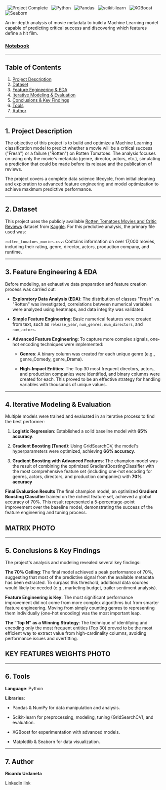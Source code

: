 <p align="center">
   
</p>

<p align="left">
  <img src="https://img.shields.io/badge/Project_Complete-%E2%9C%94-2ECC71?style=flat-square&logo=checkmarx&logoColor=white" alt="Project Complete"/>
  <img src="https://img.shields.io/badge/Python-3.9+-3776AB?style=flat-square&logo=python&logoColor=white" alt="Python"/>
  <img src="https://img.shields.io/badge/Pandas-Data_Analysis-150458?style=flat-square&logo=pandas&logoColor=white" alt="Pandas"/>
  <img src="https://img.shields.io/badge/scikit--learn-ML_Modeling-F7931E?style=flat-square&logo=scikit-learn&logoColor=white" alt="scikit-learn"/>
  <img src="https://img.shields.io/badge/XGBoost-Advanced_Model-5C2D91?style=flat-square&logo=xgboost&logoColor=white" alt="XGBoost"/>
  <img src="https://img.shields.io/badge/Seaborn-Visualization-3AA0E6?style=flat-square&logo=seaborn&logoColor=white" alt="Seaborn"/>
</p>

An in-depth analysis of movie metadata to build a Machine Learning model capable of predicting critical success and discovering which features define a hit film.

### [Notebook](https://github.com/Ricardouchub/rotten-tomatoes-critics-nlp/blob/main/Notebook.ipynb)

---

## **Table of Contents**
1. [Project Description](#1-project-description)
2. [Dataset](#2-dataset)
3. [Feature Engineering & EDA](#3-feature-engineering-eda)
4. [Iterative Modeling & Evaluation](#4-iterative-modeling-evaluation)
5. [Conclusions & Key Findings](#5-conclusion-key-findings)
6. [Tools](#6-tools)
7. [Author](#7-author)

---

## **1. Project Description**
The objective of this project is to build and optimize a Machine Learning classification model to predict whether a movie will be a critical success ("Fresh") or a failure ("Rotten") on Rotten Tomatoes. The analysis focuses on using only the movie's metadata (genre, director, actors, etc.), simulating a prediction that could be made before its release and the publication of reviews.

The project covers a complete data science lifecycle, from initial cleaning and exploration to advanced feature engineering and model optimization to achieve maximum predictive performance.

---

## **2. Dataset**
This project uses the publicly available [Rotten Tomatoes Movies and Critic Reviews](https://www.kaggle.com/datasets/stefanoleone992/rotten-tomatoes-movies-and-critic-reviews-dataset) dataset from [Kaggle](https://www.kaggle.com). For this predictive analysis, the primary file used was:

`rotten_tomatoes_movies.csv`: Contains information on over 17,000 movies, including their rating, genre, director, actors, production company, and runtime.

---

## **3. Feature Engineering & EDA**
Before modeling, an exhaustive data preparation and feature creation process was carried out:

* **Exploratory Data Analysis (EDA)**: The distribution of classes "Fresh" vs. "Rotten" was investigated, correlations between numerical variables were analyzed using heatmaps, and data integrity was validated.

* **Simple Feature Engineering**: Basic numerical features were created from text, such as `release_year`, `num_genres`, `num_directors`, and `num_actors`.

* **Advanced Feature Engineering**: To capture more complex signals, one-hot encoding techniques were implemented:

    * **Genres**: A binary column was created for each unique genre (e.g., genre_Comedy, genre_Drama).

    * **High-Impact Entities**: The Top 30 most frequent directors, actors, and production companies were identified, and binary columns were created for each. This proved to be an effective strategy for handling variables with thousands of unique values.

---

## **4. Iterative Modeling & Evaluation**
Multiple models were trained and evaluated in an iterative process to find the best performer:

  1. **Logistic Regression**: Established a solid baseline model with **65% accuracy**.

  2. **Gradient Boosting (Tuned)**: Using GridSearchCV, the model's hyperparameters were optimized, achieving **66% accuracy**.

  3. **Gradient Boosting with Advanced Features**: The champion model was the result of combining the optimized GradientBoostingClassifier with the most comprehensive feature set (including one-hot encoding for genres, actors, directors, and production companies) with **70% accuracy**

**Final Evaluation Results**
The final champion model, an optimized **Gradient Boosting Classifier** trained on the richest feature set, achieved a global accuracy of 70%. This result represented a 5-percentage-point improvement over the baseline model, demonstrating the success of the feature engineering and tuning process.

## MATRIX PHOTO

---

## **5. Conclusions & Key Findings**
The project's analysis and modeling revealed several key findings:

**The 70% Ceiling**: The final model achieved a peak performance of 70%, suggesting that most of the predictive signal from the available metadata has been extracted. To surpass this threshold, additional data sources would likely be needed (e.g., marketing budget, trailer sentiment analysis).

**Feature Engineering is Key**: The most significant performance improvement did not come from more complex algorithms but from smarter feature engineering. Moving from simply counting genres to representing them individually (one-hot encoding) was the most important leap.

**The "Top N" as a Winning Strategy**: The technique of identifying and encoding only the most frequent entities (Top 30) proved to be the most efficient way to extract value from high-cardinality columns, avoiding performance issues and overfitting.

## KEY FEATURES WEIGHTS PHOTO

---

## **6. Tools**
**Language**: Python

**Libraries**:

* Pandas & NumPy for data manipulation and analysis.
    
* Scikit-learn for preprocessing, modeling, tuning (GridSearchCV), and evaluation.
    
* XGBoost for experimentation with advanced models.
    
* Matplotlib & Seaborn for data visualization.

---

## **7. Author**
**Ricardo Urdaneta**

Linkedin link
